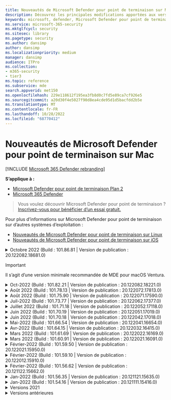 ```yaml
---
title: Nouveautés de Microsoft Defender pour point de terminaison sur Mac
description: Découvrez les principales modifications apportées aux versions précédentes de Microsoft Defender pour point de terminaison sur Mac.
keywords: microsoft, defender, Microsoft Defender pour point de terminaison, mac, installation, macos, whatsnew, catalina, big sur, monterey, ventura, mde pour mac
ms.service: microsoft-365-security
ms.mktglfcycl: security
ms.sitesec: library
ms.pagetype: security
ms.author: dansimp
author: dansimp
ms.localizationpriority: medium
manager: dansimp
audience: ITPro
ms.collection:
- m365-security
- tier3
ms.topic: reference
ms.subservice: mde
search.appverid: met150
ms.openlocfilehash: 229e118612f195ea3fb8d0c7fd5e89ca7cf926e5
ms.sourcegitcommit: a20d30f4e5027f90d8ea4cde95d1d5bacfdd2b5e
ms.translationtype: MT
ms.contentlocale: fr-FR
ms.lasthandoff: 10/28/2022
ms.locfileid: "68770412"
---
```

# <a name="whats-new-in-microsoft-defender-for-endpoint-on-mac"></a>Nouveautés de Microsoft Defender pour point de terminaison sur Mac

[!INCLUDE [Microsoft 365 Defender rebranding](../../includes/microsoft-defender.md)]

**S’applique à :**
- [Microsoft Defender pour point de terminaison Plan 2](https://go.microsoft.com/fwlink/p/?linkid=2154037)
- [Microsoft 365 Defender](https://go.microsoft.com/fwlink/?linkid=2118804)

> Vous voulez découvrir Microsoft Defender pour point de terminaison ? [Inscrivez-vous pour bénéficier d’un essai gratuit.](https://signup.microsoft.com/create-account/signup?products=7f379fee-c4f9-4278-b0a1-e4c8c2fcdf7e&ru=https://aka.ms/MDEp2OpenTrial?ocid=docs-wdatp-exposedapis-abovefoldlink)

Pour plus d’informations sur Microsoft Defender pour point de terminaison sur d’autres systèmes d’exploitation : 
- [Nouveautés de Microsoft Defender pour point de terminaison sur Linux](linux-whatsnew.md) 
- [Nouveautés de Microsoft Defender pour point de terminaison sur iOS](ios-whatsnew.md)</br>

<details>
  <summary>Octobre 2022 (Build : 101.86.81 | Version de publication : 20.122082.18681.0)</summary>

&ensp;Build : **101.86.81**<br/>
&ensp;Version de publication : **20.122082.18681.0**<br/>
&ensp;Version du moteur : **1.1.19700.3**<br/>
&ensp;Version de signature : **1.377.636.0**<br/>

**Nouveautés**

- Correctif de bogue : la mise à niveau échoue si \_l’utilisateur mdatp est membre du \_groupe lpadmin

<br/>
</details>

> [!IMPORTANT]
> Il s’agit d’une version minimale recommandée de MDE pour macOS Ventura.

<details>
  <summary>Oct-2022 (Build : 101.82.21 | Version de publication : 20.122082.18221.0)</summary>

&ensp;Build : **101.82.21**<br/>
&ensp;Version de publication : **20.122082.18221.0**<br/>
&ensp;Version du moteur : **1.1.19400.3**<br/>
&ensp;Version de signature : **1.369.962.0**<br/>

**Nouveautés**

- Correctif de bogue - Mac TP en mode Bloquer provoquant un blocage de l’appareil lors de l’arrêt/des plantages au redémarrage
- Ajouter un commutateur de ligne de commande mdatp pour afficher l’historique d’analyse à la demande
- Améliorer les performances du propriétaire de l’appareil sur MacOs
- Prêt pour macOS Ventura (13.0)
- Correctifs de bogues et de performances

<br/>
</details>

<details>
  <summary>Août 2022 (Build : 101.78.13 | Version de publication : 20.122072.17813.0)</summary>

&ensp;Build : **101.78.13**<br/>
&ensp;Version de publication : **20.122072.17813.0**<br/>
&ensp;Version du moteur : **1.1.19500.2**<br/>
&ensp;Version de signature : **1.373.556.0**<br/>

**Nouveautés**

- Correctif pour le programme de désinstallation afin de supprimer correctement le dossier de prise en charge des applications
- Correctif pour la protection réseau qui ne filtre pas Safari lorsque le pare-feu ou le relais privé iCloud est activé
- Correctif pour les processus zombies osqueryui
- Correctif pour le blocage de l’interface utilisateur sur Ventura
- Correctif pour les définitions qui ne sont pas téléchargées juste après l’installation
- Autres correctifs de bogues
    
<br/>
</details>

<details>
  <summary>Août 2022 (Build : 101.75.90 | Version de publication : 20.122071.17590.0)</summary>

&ensp;Publication : **3 août 2022**<br/>
&ensp;Date de publication : **3 août 2022**<br/>
&ensp;Build : **101.75.90**<br/>
&ensp;Version de publication : **20.122071.17590.0**<br/>
&ensp;Version du moteur : **1.1.19300.3**<br/>
&ensp;Version de signature : **1.369.395.0**<br/>

**Nouveautés**

- Ajout d’un nouveau champ dans la sortie de `mdatp health` qui peut être utilisé pour interroger le niveau d’application de la fonctionnalité de protection réseau. Le nouveau champ est appelé `network_protection_enforcement_level` et peut prendre l’une des valeurs suivantes : `audit`, `block`ou `disabled`.
- Résolution d’un bogue de produit où plusieurs détections du même contenu pouvaient entraîner des entrées en double dans l’historique des menaces.
- Autres correctifs de bogues.

<br/>
</details>

<details>
  <summary>Juil-2022 (Build : 101.73.77 | Version de publication : 20.122062.17377.0)</summary>

&ensp;Publication : **21 juillet 2022**<br/>
&ensp;Date de publication : **21 juillet 2022**<br/>
&ensp;Build : **101.73.77**<br/>
&ensp;Version de publication : **20.122062.17377.0**<br/>
&ensp;Version du moteur : **1.1.19200.3**<br/>
&ensp;Version de signature : **1.367.1011.0**<br/>

**Nouveautés**

- Résolution d’un problème où l’impression n’a pas pu être effectuée correctement en raison de l’extension réseau
- Ajout d’une option pour [configurer le calcul de hachage de fichier](mac-preferences.md#configure-file-hash-computation-feature)
- À partir de cette build, le produit aura le nouveau moteur anti-programme malveillant par défaut
- Améliorations des performances pour les opérations de copie de fichiers
- Correctifs de bogue

<br/>
</details>

<details>
  <summary>Juillet 2022 (Build : 101.71.18 | Version de publication : 20.122052.17118.0)</summary>

&ensp;Publication : **7 juillet 2022**<br/>
&ensp;Date de publication : **7 juillet 2022**<br/>
&ensp;Build : **101.71.18**<br/>
&ensp;Version de publication : **20.122052.17118.0**<br/>

**Nouveautés**

- `mdatp connectivity test` a été étendu avec une URL supplémentaire dont le produit a besoin pour fonctionner correctement. La nouvelle URL est [https://go.microsoft.com/fwlink/?linkid=2144709](https://go.microsoft.com/fwlink/?linkid=2144709).
- Jusqu’à présent, le niveau de journalisation du produit n’était pas conservé entre les redémarrages du produit. À partir de cette version, il existe un nouveau commutateur d’outil en ligne de commande qui conserve le niveau de journalisation. La nouvelle commande est `mdatp log level persist --level <level>`.
- Correction d’un bogue dans le package d’installation du produit qui, dans de rares cas, pouvait entraîner une perte de l’état du produit pendant les mises à jour
- Améliorations des performances pour les opérations de copie de fichiers et les applications macOS intégrées
- Correctifs de bogue

<br/>
</details>

<details>
  <summary>Juin 2022 (Build : 101.70.19 | Version de publication : 20.122051.17019.0)</summary>

&ensp;Publication : **14 juin 2022**<br/>
&ensp;Date de publication : **14 juin 2022**<br/>
&ensp;Build : **101.70.19**<br/>
&ensp;Version de publication : **20.122051.17019.0**<br/>

**Nouveautés**

- Correction d’un bogue dans lequel les notifications liées aux menaces n’étaient pas toujours présentées à l’utilisateur final.
- Améliorations des performances & d’autres correctifs de bogues

<br/>
</details>


<details>
  <summary>Juin 2022 (Build : 101.70.18 | Version de publication : 20.122042.17018.0)</summary>

&ensp;Publication : **2 juin 2022**<br/>
&ensp;Date de publication : **2 juin 2022**<br/>
&ensp;Build : **101.70.18**<br/>
&ensp;Version de publication : **20.122042.17018.0**<br/>

**Nouveautés**

- Correction d’un bogue dans lequel le package d’installation était parfois suspendu indéfiniment pendant les mises à jour du produit
- Correction d’un bogue dans lequel le produit détectait parfois incorrectement des fichiers dans le dossier de quarantaine
- Améliorations des performances & d’autres correctifs de bogues

<br/>
</details>

<details>
  <summary>Mai-2022 (Build : 101.66.54 | Version de publication : 20.122041.16654.0) </summary>

&ensp;Publication : **11 mai 2022**<br/>
&ensp;Date de publication : **11 mai 2022**<br/>
&ensp;Build : **101.66.54**<br/>
&ensp;Version de publication : **20.122041.16654.0**<br/>


**Nouveautés**

- Résolution d’un problème où `mdatp diagnostic real-time-protection-statistics` n’imprimait pas le chemin d’accès de processus correct dans certains cas.
- Correctifs de bogue

<br/>
</details>

<details>
  <summary>Avr-2022 (Build : 101.64.15 | Version de publication : 20.122032.16415.0)</summary>

&ensp;Publication : **26 avril 2022**<br/>
&ensp;Date de publication : **26 avril 2022**<br/>
&ensp;Build : **101.64.15**<br/>
&ensp;Version de publication : **20.122032.16415.0**<br/>

**Nouveautés**

- Correction d’une régression introduite dans la version 101.61.69 où l’icône du menu d’état affichait parfois une icône d’erreur, même si aucune action n’était requise de la part de l’utilisateur final
- Amélioration du `conflicting_applications` champ dans `mdatp health` pour afficher uniquement les 10 processus les plus récents et inclure les noms de processus. Cela facilite l’identification des processus potentiellement en conflit avec Microsoft Defender pour point de terminaison pour Mac.
- Correction d’un bogue dans lequel `mdatp device-control removable-media policy list` l’ID de fournisseur et l’ID de produit étaient affichés comme décimaux au lieu d’hexadécimaux
- Améliorations des performances & d’autres correctifs de bogues

<br/>
</details>

<details>
  <summary>Mars 2022 (Build : 101.61.69 | Version de publication : 20.122022.16169.0) </summary>

&ensp;Publication : **25 mars 2022**<br/>
&ensp;Date de publication : **25 mars 2022**<br/>
&ensp;Build : **101.61.69**<br/>
&ensp;Version de publication : **20.122022.16169.0**<br/>

**Nouveautés**

- Correctifs de bogue

<br/>
</details>

<details>
  <summary>Mars 2022 (Build : 101.60.91 | Version de publication : 20.122021.16091.0)</summary>

&ensp;Publication : **8 mars 2022**<br/>
&ensp;Date de publication : **8 mars 2022**<br/>
&ensp;Build : **101.60.91**<br/>
&ensp;Version de publication : **20.122021.16091.0**<br/>

**Nouveautés**

- Cette version contient une mise à jour de sécurité pour [CVE-2022-23278](https://msrc-blog.microsoft.com/2022/03/08/guidance-for-cve-2022-23278-spoofing-in-microsoft-defender-for-endpoint/)

<br/>
</details>

<details>
  <summary>Février-2022 (Build : 101.59.50 | Version de publication : 20.122021.15950.0) </summary>

&ensp;Publication : **28 février 2022**<br/>
&ensp;Publication : **28 février 2022**<br/>
&ensp;Build : **101.59.50**<br/>
&ensp;Version de publication : **20.122021.15950.0**<br/>

**Nouveautés**

- Cette version ajoute la prise en charge de macOS 12.3. À compter de macOS 12.3, [Apple supprime Python 2.7](https://developer.apple.com/documentation/macos-release-notes/macos-12_3-release-notes). Aucune version de Python n’est préinstallée sur macOS par défaut. **ACTION NÉCESSAIRE** : 
  - Les utilisateurs doivent mettre à jour Microsoft Defender pour point de terminaison pour Mac vers la version 101.59.50 (ou ultérieure) avant de mettre à jour leurs appareils vers macOS Monterey 12.3 (ou version ultérieure). Cette version minimale 101.59.50 est une condition préalable à l’élimination des problèmes liés à Python avec Microsoft Defender pour point de terminaison pour Mac sur macOS Monterey.
  - Pour les déploiements à distance, les configurations GPM existantes doivent être mises à jour pour Microsoft Defender pour point de terminaison pour Mac version 101.59.50 (ou ultérieure). L’envoi via GPM d’une version antérieure Microsoft Defender pour point de terminaison pour Mac vers macOS Monterey 12.3 (ou version ultérieure) entraîne un échec de l’installation.

<br/>
</details>

<details>
  <summary>Février-2022 (Build : 101.59.10 | Version de publication : 20.122012.15910.0)</summary>

&ensp;Publication : **22 février 2022**<br/>
&ensp;Publication : **22 février 2022**<br/>
&ensp;Build : **101.59.10**<br/>
&ensp;Version de publication : **20.122012.15910.0**<br/>

**Nouveautés**

- L’outil en ligne de commande prend désormais en charge la restauration des fichiers mis en quarantaine à un emplacement autre que celui où le fichier a été détecté à l’origine. Cette opération peut être effectuée via `mdatp threat quarantine restore --id [threat-id] --path [destination-folder]`.
- Contrôle d’appareil étendu pour gérer les appareils connectés via Thunderbolt 3
- Amélioration de la gestion des stratégies de contrôle d’appareil contenant des ID de fournisseur et des ID de produit non valides. Avant cette version, si la stratégie contenait un ou plusieurs ID non valides, la stratégie entière était ignorée. À partir de cette version, seules les parties non valides de la stratégie sont ignorées. Les problèmes liés à la stratégie sont exposés via `mdatp device-control removable-media policy list`.
- Correctifs de bogue

<br/>
</details>

<details>
  <summary>Février-2022 (Build : 101.56.62 | Version de publication : 20.121122.15662.0)</summary>

&ensp;Publication : **7 février 2022**<br/>
&ensp;Date de publication : **7 février 2022**<br/>
&ensp;Build : **101.56.62**<br/>
&ensp;Version de publication : **20.121122.15662.0**<br/>

**Nouveautés**

- Correctifs de bogue 

<br/>
</details>

<details>
  <summary> Jan-2022 (Build : 101.56.35 | Version de publication : 20.121121.15635.0)</summary>

&ensp;Publication : **30 janvier 2022**<br/>
&ensp;Date de publication : **30 janvier 2022**<br/>
&ensp;Build : **101.56.35**<br/>
&ensp;Version de publication : **20.121121.15635.0**<br/>

**Nouveautés**

- L’application a été renommée « Microsoft Defender ATP » en « Microsoft Defender ». Les utilisateurs finaux observent les modifications suivantes :
- Le chemin d’installation de l’application `/Applications/Microsoft Defender.app`a été remplacé par `/Application/Microsoft Defender ATP.app` .
- Dans l’expérience utilisateur, les occurrences de « Microsoft Defender ATP » ont été remplacées par « Microsoft Defender »
- Résolution d’un problème où certaines applications VPN ne pouvaient pas se connecter en raison du filtre de contenu réseau distribué avec Microsoft Defender pour point de terminaison pour Mac
- Résolution d’un problème découvert dans macOS 12.2 beta 2 où le package d’installation n’a pas pu être ouvert en raison d’une modification du système d’exploitation qui empêche l’installation de packages avec certaines caractéristiques. Bien qu’il semble que cette modification du système d’exploitation ne soit pas incluse dans la version finale de macOS 12.2, il est probable qu’elle sera réintroduite dans une future version de macOS. Par conséquent, nous encourageons tous les administrateurs d’entreprise à actualiser le package Microsoft Defender pour point de terminaison dans leur console de gestion vers cette version de produit (ou une version plus récente).
- Nous avons résolu un problème rencontré sur certains appareils M1 où le produit était bloqué avec des définitions anti-programme malveillant non valides et n’a pas pu effectuer la mise à jour vers un ensemble de définitions de travail.
- `mdatp health`La sortie a été étendue avec un attribut supplémentaire appelé `full_disk_access_enabled` qui peut être utilisé pour déterminer si l’accès au disque complet a été accordé à tous les composants de Microsoft Defender pour point de terminaison pour Mac.
- Améliorations des performances & correctifs de bogues

<br/>
</details>

<details>
  <summary>Jan-2022 (Build : 101.54.16 | Version de publication : 20.121111.15416.0) </summary>

&ensp;Publication : **12 janvier 2022**<br/>
&ensp;Date de publication : **12 janvier 2022**<br/>
&ensp;Build : **101.54.16**<br/>
&ensp;Version de publication : **20.121111.15416.0**<br/>

**Nouveautés**

- macOS 10.14 (Mojave) n’est plus pris en charge
- Une fois qu’un paramètre de produit cesse d’être géré par l’administrateur via GPM, il revient à la valeur qu’il avait avant sa gestion (la valeur configurée localement par l’utilisateur final ou, si aucune valeur locale n’a été fournie explicitement, la valeur par défaut utilisée par le produit). Avant cette modification, une fois qu’un paramètre a cessé d’être géré, sa valeur managée persistait et était toujours utilisée par le produit.
- Améliorations des performances & correctifs de bogues
    
<br/>
</details>

<details><summary>Versions 2021 </summary><blockquote>
    <details><summary>(Build : 101.49.25 | Version de publication : 20.121092.14925.0)</summary>

&ensp;Build: **101.49.25**<br/>
&ensp;Version de publication :  **20.121092.14925.0** <br/>

**Nouveautés**

- Ajout d’un nouveau commutateur à l’outil en ligne de commande pour contrôler si les archives sont analysées pendant les analyses à la demande. Cela peut être configuré via `mdatp config scan-archives --value [enabled/disabled]` . Par défaut, cette option est définie sur Activé. 
- Correctifs de bogue  

<br/>
</details>
 
<details><summary>(Build : 101.47.27 | Version de publication : 20.121082.14727.0)</summary>

&ensp;Build: **101.47.27**<br/>
&ensp;Version de publication :  **20.121082.14727.0** <br/>

**Nouveautés**
- Correctif pour un blocage du système qui se produit lors de l’arrêt sur macOS Mojave et macOS Catalina. 

<br/>
</details>

<details><summary>(Build : 101.43.84 | Version de publication : 20.121082.14384.0)</summary>

&ensp;Build: **101.43.84**<br/>
&ensp;Version de publication :  **20.121082.14384.0** <br/>

**Nouveautés**
- Build candidate pour macOS 12 (Monterey) 
- Correctifs de bogue 

<br/>
</details>

<details><summary>(Build : 101.41.10 | Version de publication : 20.121072.14110.0)</summary>

&ensp;Build: **101.41.10**<br/>
&ensp;Version de publication :  **20.121072.14110.0** <br/>

**Nouveautés**
- Ajout de nouveaux commutateurs à l’outil en ligne de commande : 
    - Contrôler le degré de parallélisme pour les analyses à la demande. Cela peut être configuré via `mdatp config maximum-on-demand-scan-threads --value [number-between-1-and-64]` . Par défaut, un degré de parallélisme de 2 est utilisé. 
    - Contrôler si les analyses après les mises à jour du renseignement de sécurité sont activées ou désactivées. Cela peut être configuré via `mdatp config scan-after-definition-update --value [enabled/disabled]` . Par défaut, cette option est définie sur Activé. 
- La modification du niveau de journalisation du produit nécessite désormais une élévation. 
- Améliorations des performances & correctifs de bogues 

<br/>
</details>

<details><summary>(Build : 101.40.84 | Version de publication : 20.121071.14084.0)</summary>

&ensp;Build: **101.40.84**<br/>
&ensp;Version de publication :  **20.121071.14084.0** <br/>

**Nouveautés**
- Prise en charge native de la puce M1 
- Améliorations des performances & correctifs de bogues 

<br/>
</details>

<details><summary>(Build : 101.37.97 | Version de publication : 20.121062.13797.0)</summary>

&ensp;Build: **101.37.97**<br/>
&ensp;Version de publication :  **20.121062.13797.0** <br/>

**Nouveautés**
- Améliorations des performances & correctifs de bogues 

<br/>
</details>

<details><summary>(Build : 101.34.28 | Version de publication : 20.121061.13428.0)</summary>

&ensp;Build: **101.34.28**<br/>
&ensp;Version de publication :  **20.121061.13428.0** <br/>

**Nouveautés**
- Correctifs de bogue 

<br/>
</details>

<details><summary>(Build : 101.34.27 | Version de publication : 20.121052.13427.0)</summary>

&ensp;Build: **101.34.27**<br/>
&ensp;Version de publication :  **20.121052.13427.0** <br/>

**Nouveautés**
- Correctifs de bogue 

<br/>
</details>

<details><summary>(Build : 101.34.20 | Version de publication : 20.121051.13420.0)</summary>

&ensp;Build: **101.34.20**<br/>
&ensp;Version de publication :  **20.121051.13420.0** <br/>

**Nouveautés**
- [Contrôle d’appareil pour macOS](mac-device-control-overview.md)  est désormais en disponibilité générale. 
- Résolution d’un problème où une analyse rapide ne pouvait pas être démarrée à partir du menu d’état sur macOS 11 (Big Sur). 
- Autres correctifs de bogues 

<br/>
</details>

<details><summary>(Build : 101.32.69 | Version de publication : 20.121042.13269.0)</summary>

&ensp;Build: **101.32.69**<br/>
&ensp;Version de publication :  **20.121042.13269.0** <br/>

**Nouveautés**
- Résolution d’un problème où l’accès simultané au trousseau à partir de Microsoft Defender pour point de terminaison et d’autres applications peut entraîner une altération du trousseau.

<br/>
</details>

<details><summary>(Build : 101.29.64 | Version de publication : 20.121042.12964.0)</summary>

&ensp;Build: **101.29.64**<br/>
&ensp;Version de publication :  **20.121042.12964.0** <br/> 

**Nouveautés**
- À compter de cette version, les menaces détectées lors des analyses antivirus à la demande déclenchées via le client de ligne de commande sont automatiquement corrigées. Les menaces détectées lors des analyses déclenchées via l’interface utilisateur nécessitent toujours une action manuelle. 
- `mdatp diagnostic real-time-protection-statistics` prend désormais en charge deux commutateurs supplémentaires : 
    - `--sort`: trie la sortie en décroissant par nombre total de fichiers analysés 
    - `--top N`: affiche les N premiers résultats (fonctionne uniquement si `--sort` est également spécifié) 
- Améliorations des performances (en particulier quand `YARN` est utilisé) & correctifs de bogues

<br/>
</details>

<details><summary>(Build : 101.27.50 | Version de publication : 20.121022.12750.0)</summary>

&ensp;Build: **101.27.50**<br/>
&ensp;Version de publication :  **20.121022.12750.0** <br/> 

**Nouveautés**
- Correctif pour prendre en charge l’expiration du certificat Apple pour macOS Catalina et les versions antérieures. Ce correctif restaure la fonctionnalité Gestion des vulnérabilités Microsoft Defender (MDVM).  

<br/>
</details>

<details><summary>(Build : 101.25.69 | Version de publication : 20.121022.12569.0)</summary>

&ensp;Build: **101.25.69**<br/>
&ensp;Version de publication :  **20.121022.12569.0** <br/> 

**Nouveautés**
- Microsoft Defender pour point de terminaison sur macOS est désormais disponible en préversion pour les clients du gouvernement des États-Unis. Pour plus d’informations, consultez  [Microsoft Defender pour point de terminaison pour les clients us Government](gov.md) . 
- Améliorations des performances (en particulier en cas d’utilisation de l’application XCode Simulator) & correctifs de bogues. 

<br/>
</details>

<details><summary>(Build : 101.23.64 | Version de publication : 20.121021.12364.0)</summary>

&ensp;Build: **101.23.64**<br/>
&ensp;Version de publication :  **20.121021.12364.0** <br/> 

**Nouveautés**
- Ajout d’une nouvelle option à l’outil en ligne de commande pour afficher des informations sur la dernière analyse à la demande. Pour afficher des informations sur la dernière analyse à la demande, exécutez `mdatp health --details antivirus`. 
- Améliorations des performances & correctifs de bogues 

<br/>
</details>

</details>

<details><summary>Versions antérieures </summary><blockquote>
<details><summary>(Build : 101.22.79 | Version de publication : 20.121012.12279.0)</summary>

&ensp;Build : **101.22.79** <br> &ensp;Version de publication : **20.121012.12279.0**<br>

**Nouveautés**
- Améliorations des performances & correctifs de bogues 

<br/>
</details>

<details><summary>(Build : 101.19.88 | Version de publication : 20.121011.11988.0)</summary>

&ensp;Build:**101.19.88**<br>
&ensp;Version de publication : **20.121011.11988.0**<br>

**Nouveautés**
- Améliorations des performances & correctifs de bogues 

<br/>
</details>

<details><summary>(Build : 101.19.48 | Version de publication : 20.120121.11948.0)</summary>

&ensp;Build : **101.19.48**<br>
&ensp;Version de publication : **20.120121.11948.0**<br>

**Nouveautés**
> [!NOTE]
> L’ancienne syntaxe de l’outil en ligne de commande a été déconseillée avec cette version. Pour plus d’informations sur la nouvelle syntaxe, consultez [Ressources](mac-resources.md#configuring-from-the-command-line). 
- Ajout d’un nouveau commutateur de ligne de commande pour désactiver l’extension réseau : `mdatp system-extension network-filter disable`. Cette commande peut être utile pour résoudre les problèmes de mise en réseau qui peuvent être liés à Microsoft Defender pour point de terminaison sur Mac. 
- Améliorations des performances & correctifs de bogues 

<br/>
</details>

<details><summary>(Build : 101.19.21 | Version de publication : 20.120101.11921.0)</summary>

&ensp;Build : **101.19.21**<br>
&ensp;Version de publication : **20.120101.11921.0** <br>

**Nouveautés**
- Correctifs de bogue 

<br/>
</details>

<details><summary>(Build : 101.15.26 | Version de publication : 20.120102.11526.0)</summary>

&ensp;Build : **101.15.26**<br>
&ensp;Version de publication : **20.120102.11526.0**<br>

**Nouveautés**
- Amélioration de la fiabilité de l’agent lors de l’exécution sur macOS 11 Big Sur. 
- Ajout d’un nouveau commutateur de ligne de commande (`--ignore-exclusions`) pour ignorer les exclusions AV pendant les analyses personnalisées (`mdatp scan custom`). 
- Améliorations des performances & correctifs de bogues

<br/> 
</details>

<details><summary>(Build : 101.13.75 | Version de publication : 20.120101.11375.0)</summary>

&ensp;Build : **101.13.75**<br>
&ensp;Version de publication : **20.120101.11375.0**<br>

**Nouveautés** 
- Suppression des conditions lorsque Microsoft Defender pour point de terminaison déclenchait un bogue macOS 11 (Big Sur) qui se manifestait en une panique du noyau. 
- Correction d’une fuite de mémoire dans l’extension système Endpoint Security lors de l’exécution sur mac 11 (Big Sur). 
- Correctifs de bogue 

<br/>
</details>

<details><summary>(Build : 101.10.72)</summary>

&ensp;Build : **101.10.72** <br>

**Nouveautés** 
- Correctifs de bogue  

<br/>
</details>

<details><summary>(Build : 101.09.61)</summary>

&ensp;Build : **101.09.61**<br>

**Nouveautés** 
- Ajout d’une nouvelle préférence [managée pour désactiver l’option d’envoi de commentaires](mac-preferences.md#show--hide-option-to-send-feedback). 
- L’icône de menu État affiche désormais un état sain lorsque les paramètres du produit sont gérés. Auparavant, l’icône de menu d’état affichait un état d’avertissement ou d’erreur, même si les paramètres du produit étaient gérés par l’administrateur. 
- Améliorations des performances & correctifs de bogues 

<br/>
</details>

<details><summary>(Build : 101.09.50)</summary>

&ensp;Build : **101.09.50**<br>

**Nouveautés** 
- Cette version de produit a été validée sur macOS Big Sur 11 beta 9. 
- La nouvelle syntaxe de l’outil en ligne de commande mdatp est désormais la syntaxe par défaut. Pour plus d’informations sur la nouvelle syntaxe, consultez [Ressources pour Microsoft Defender pour point de terminaison sur macOS](mac-resources.md#configuring-from-the-command-line). 
> [!NOTE]
> L’ancienne syntaxe de l’outil en ligne de commande sera supprimée du produit le **1er janvier 2021**.
- Étendu `mdatp diagnostic create` avec un nouveau paramètre (`--path [directory]`) qui permet d’enregistrer les journaux de diagnostic dans un autre répertoire. 
- Améliorations des performances & correctifs de bogues 

<br/>
</details>

<details><summary>(Build : 101.09.49)</summary>

&ensp;Build : **101.09.49**<br>

**Nouveautés** 
- Améliorations apportées à l’interface utilisateur pour différencier les exclusions gérées par l’administrateur informatique des exclusions définies par l’utilisateur local. 
- Amélioration de l’utilisation du processeur lors des analyses à la demande. 
- Améliorations des performances & correctifs de bogues 

<br/>
</details>

<details><summary>(Build : 101.07.23)</summary>

&ensp;Build : **101.07.23**<br>

**Nouveautés** 
- Ajout de nouveaux champs à la sortie de `mdatp --health` pour vérifier l’état du mode passif et l’ID de groupe EDR. 
> [!NOTE]
> `mdatp --health` sera remplacé par `mdatp health` dans une prochaine mise à jour du produit. 
- Correction d’un bogue dans lequel l’envoi automatique d’exemples n’était pas marqué comme géré dans l’interface utilisateur. 
- Ajout de nouveaux paramètres pour contrôler la rétention des éléments dans l’historique d’analyse antivirus. Vous pouvez maintenant [spécifier le nombre de jours pendant lesquels conserver des éléments dans l’historique](mac-preferences.md#antivirus-scan-history-retention-in-days)  [d’analyse et spécifier le nombre maximal d’éléments dans l’historique d’analyse](mac-preferences.md#maximum-number-of-items-in-the-antivirus-scan-history). 
- Correctifs de bogue 

<br/>
</details>

<details><summary>(Build : 101.06.63)</summary>

&ensp;Build : **101.06.63**<br>

**Nouveautés** 
- Résolution d’une régression des performances introduite dans la version `101.05.17`. La régression a été introduite avec le correctif pour éliminer les paniques du noyau observées par certains clients lors de l’accès aux partages SMB. Nous avons rétabli cette modification de code et nous étudions d’autres façons d’éliminer les paniques du noyau. 

<br/>
</details>

<details><summary>(Build : 101.05.17)</summary>

&ensp;Build : **101.05.17**<br> 

**Nouveautés** 
> [!IMPORTANT]
> Nous travaillons sur une syntaxe nouvelle et améliorée pour l’outil `mdatp` en ligne de commande. La nouvelle syntaxe est actuellement la valeur par défaut dans les canaux de mise à jour Insider Fast et Insider Slow. Nous vous encourageons à vous famliliariser avec cette nouvelle syntaxe. Nous continuerons à prendre en charge l’ancienne syntaxe parallèlement à la nouvelle syntaxe et fournirons davantage de communication autour du plan de dépréciation de l’ancienne syntaxe dans les mois à venir. 
- Résolution d’une panique du noyau qui se produisait parfois lors de l’accès aux partages de fichiers SMB. 
- Améliorations des performances & correctifs de bogues 

<br/>
</details>

<details><summary>(Build : 101.05.16)</summary>

&ensp;Build : **101.05.16**<br>

**Nouveautés** 
- Améliorations apportées à la logique d’analyse rapide pour réduire considérablement le nombre de fichiers analysés. 
- Ajout de la prise en charge  de [l’autocomplétion](mac-resources.md#how-to-enable-autocompletion)pour l’outil en ligne de commande. 
- Correctifs de bogue 

<br/>
</details>

<details><summary>(Build : 101.03.12)</summary>

&ensp;Build : **101.03.12**<br>

**Nouveautés** 
- Améliorations des performances & correctifs de bogues 

<br/>
</details>

<details><summary>(Build : 101.01.54)</summary>

&ensp;Build : **101.01.54**<br>

**Nouveautés** 
- Améliorations relatives à la compatibilité avec Time Machine 
- Améliorations apportées à l’accessibilité 
- Améliorations des performances & correctifs de bogues 

<br/>
</details>

<details><summary>(Build : 101.00.31)</summary>

&ensp;Build : **101.00.31** <br>

**Nouveautés** 
- Amélioration [de l’expérience d’intégration des produits pour les utilisateurs Intune](/mem/intune/apps/apps-advanced-threat-protection-macos) 
- Les [exclusions antivirus prennent désormais en charge les caractères génériques](mac-exclusions.md#supported-exclusion-types)
- Ajout de la possibilité de déclencher des analyses antivirus à partir du menu contextuel macOS. Vous pouvez maintenant cliquer avec le bouton droit sur un fichier ou un dossier dans le Finder, puis sélectionner **Analyser avec Microsoft Defender pour point de terminaison**. 
- Les rétrogradations de produits sur place sont désormais explicitement interdites par le programme d’installation. Si vous devez passer à une version antérieure, désinstallez d’abord la version existante et reconfigurez votre appareil. 
- Autres améliorations des performances & correctifs de bogues 

<br/>
</details>

<details><summary>(Build : 100.90.27)</summary>

&ensp;Build : **100.90.27** <br>   

**Nouveautés** 
- Vous pouvez maintenant [définir un canal](mac-updates.md#set-the-channel-name) de mise à jour pour Microsoft Defender pour point de terminaison sur macOS différent du canal de mise à jour à l’échelle du système. 
- Icône Nouveau produit 
- Autres améliorations de l’expérience utilisateur 
- Correctifs de bogue 

<br/>
</details>

<details><summary>(Build : 100.86.92)</summary>

&ensp;Build : **100.86.92**<br>

**Nouveautés** 
- Améliorations relatives à la compatibilité avec Time Machine 
- Résolution d’un problème dans lequel le produit ne nettoyait parfois pas tous les fichiers sous pendant `/Library/Application Support/Microsoft/Defender` la désinstallation. 
- Réduction de l’utilisation du processeur du produit lorsque les produits Microsoft sont mis à jour via Microsoft AutoUpdate. 
- Autres améliorations des performances & correctifs de bogues 

<br/>
</details>

<details><summary>(Build : 100.86.91)</summary>

&ensp;Build : **100.86.91**<br>

**Nouveautés**
> [!CAUTION]
> Pour garantir la protection la plus complète de vos appareils macOS et en accord avec l’arrêt de la remise par Apple des mises à jour de sécurité natives macOS vers des versions de système d’exploitation antérieures à [actuel - 2], le déploiement et les mises à jour MDATP pour Mac ne seront plus pris en charge sur macOS Sierra [10.12]. Les mises à jour et améliorations MDATP pour Mac seront fournies aux appareils exécutant les versions Catalina [10.15], Mojave [10.14] et High Sierra [10.13].
>
> Si MDATP pour Mac est déjà déployé sur vos appareils Sierra [10.12], effectuez une mise à niveau vers la dernière version de macOS afin d’éliminer les risques de perte de protection.

-  Améliorations des performances & correctifs de bogues 

<br/>
</details>

<details><summary>(Build : 100.83.73)</summary>

&ensp;Build : **100.83.73**<br>

**Nouveautés**
- Ajout de contrôles supplémentaires pour les administrateurs informatiques concernant [la gestion des exclusions](mac-preferences.md#exclusion-merge-policy),  [la gestion des paramètres de type de menace](mac-preferences.md#threat-type-settings-merge-policy) et les [actions contre les menaces non autorisées](mac-preferences.md#disallowed-threat-actions). 
- Lorsque l’accès au disque complet n’est pas activé sur l’appareil, un avertissement s’affiche désormais dans le menu d’état. 
- Améliorations des performances & correctifs de bogues
 
<br/>
</details>

<details><summary>(Build : 100.82.60)</summary>

&ensp;Build : **100.82.60** <br>

**Nouveautés**
- Résolution d’un problème où le produit ne parvient pas à démarrer après une mise à jour de définition.

<br/> 
</details>

<details><summary>(Build : 100.80.42)</summary>

&ensp;Build : **100.80.42**<br>

**Nouveautés**
- Correctifs de bogue

<br/> 
</details>

<details><summary>(Build : 100.79.42)</summary>

&ensp;Build : **100.79.42**<br>

**Nouveautés**
- Correction d’un problème où Microsoft Defender pour point de terminaison sur Mac entrait parfois dans Time Machine. 
- Ajout d’un nouveau commutateur à l’utilitaire en ligne de commande pour tester la connectivité avec le service principal
 
  ```bash
  mdatp connectivity test
  ```
- Ajout de la possibilité d’afficher l’historique complet des menaces dans l’interface utilisateur (accessible à partir de la vue **Historique** de la protection). 
- Améliorations des performances & correctifs de bogues

<br/>
</details>

<details><summary>(Build : 100.72.15)</summary> 

&ensp;Build : **100.72.15**<br>

**Nouveautés**
- Correctifs de bogue 

<br/>
</details>

<details><summary>(Build : 100.70.99)</summary> 

&ensp;Build : **100.70.99**<br>

**Nouveautés**
- Résolution d’un problème qui affecte la capacité de certains utilisateurs à mettre à niveau vers macOS Catalina lorsque la protection en temps réel est activée. Ce problème sporadique a été provoqué par Microsoft Defender pour point de terminaison verrouillage des fichiers dans le package de mise à niveau de Catalina lors de l’analyse des menaces, ce qui a entraîné des échecs dans la séquence de mise à niveau.

<br/>
</details> 

<details><summary>(Build : 100.68.99)</summary> 

&ensp;Build : **100.68.99**<br>

**Nouveautés**
- Ajout de la possibilité de configurer la fonctionnalité antivirus pour qu’elle s’exécute en [mode passif](mac-preferences.md#enforcement-level-for-antivirus-engine). 
- Améliorations des performances & correctifs de bogues 

<br/>
</details>

<details><summary>(Build : 100.65.28)</summary> 

&ensp;Build : **100.65.28**<br>

**Nouveautés**
- Ajout de la prise en charge de macOS Catalina. 
> [!CAUTION]
> macOS 10.15 (Catalina) contient de nouvelles améliorations en matière de sécurité et de confidentialité. À compter de cette version, par défaut, les applications ne peuvent pas accéder à certains emplacements sur disque (tels que documents, téléchargements, bureau, etc.) sans consentement explicite. En l’absence de ce consentement, Microsoft Defender pour point de terminaison n’est pas en mesure de protéger entièrement votre appareil.
> 
> Le mécanisme d’octroi de ce consentement dépend de la façon dont vous avez déployé Microsoft Defender pour point de terminaison :
> 
> - Pour les déploiements manuels, consultez les instructions mises à jour dans la [rubrique Déploiement manuel](mac-install-manually.md#how-to-allow-full-disk-access).
> - Pour les déploiements managés, consultez les instructions mises à jour dans les rubriques déploiement [basé sur](mac-install-with-jamf.md) JAMF et  [déploiement basé sur Microsoft Intune](mac-install-with-intune.md#create-system-configuration-profiles). 

- Améliorations des performances & correctifs de bogues 

<br/>
</details>

<br/><br/>
</details>
